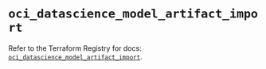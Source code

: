 # `oci_datascience_model_artifact_import`

Refer to the Terraform Registry for docs: [`oci_datascience_model_artifact_import`](https://registry.terraform.io/providers/oracle/oci/7.19.0/docs/resources/datascience_model_artifact_import).
